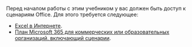 Перед началом работы с этим учебником у вас должен быть доступ к сценариям Office. Для этого требуется следующее:

- [Excel в Интернете](https://www.office.com/launch/excel).
- [План Microsoft 365 для коммерческих или образовательных организаций, включающий сценарии](/microsoft-365/admin/manage/manage-office-scripts-settings).